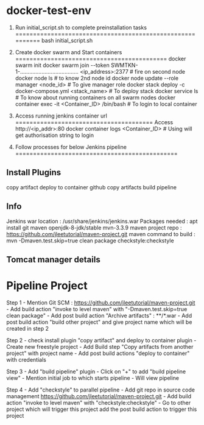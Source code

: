 docker-test-env
===============

1. Run initial_script.sh to complete preinstallation tasks
==========================================================
bash initial_script.sh


2. Create docker swarm and Start containers
===========================================
docker swarm init
docker swarm join --token SWMTKN-1-...................................... <ip_address>:2377 # fire on second node
docker node ls 										    # to know 2nd node id
docker node update --role manager <node_id>						    # To give manager role
docker stack deploy -c docker-compose.yml <stack_name>					    # To deploy stack
docker service ls 									    # To know about running containers on all swarm nodes
docker container exec -it <Container_ID> /bin/bash	    				    # To login to local container


3. Access running jenkins container url
=======================================
Access  http://<ip_addr>:80
docker container logs <Container_ID>  							    # Using will get authorisation string to login 


4. Follow processes for below Jenkins pipeline
==============================================

Install Plugins 
---------------
copy artifact
deploy to container
github
copy artifacts
build pipeline

Info
----
Jenkins war location	: /usr/share/jenkins/jenkins.war 
Packages needed		: apt install git maven openjdk-8-jdk/stable mvn-3.3.9
maven project repo	: https://github.com/jleetutorial/maven-project.git
maven command to build 	: mvn -Dmaven.test.skip=true clean package checkstyle:checkstyle

Tomcat manager details
----------------------
<role rolename="manager-gui"/>
<user username="tomcat" password="tomcat" roles="manager-gui"/>


Pipeline Project
=============================
Step 1	- Mention Git SCM : https://github.com/jleetutorial/maven-project.git
	- Add build action "invoke to level maven" with "-Dmaven.test.skip=true clean package"
	- Add post build action "Archive artifacts" : **/*.war
	- Add post build action "build other project" and give project name which will be created in step 2

Step 2	- check install plugin "copy artifact" and deploy to container plugin
	- Create new freestyle project 
	- Add Build step "Copy artifacts from another project" with project name
	- Add post build actions "deploy to container" with credentials

Step 3  - Add "build pipeline" plugin
	- Click on "+" to add "build pipeline view"
	- Mention initial job to which starts pipeline
	- Will view pipeline

Step 4  - Add "checkstyle" to parallel pipeline
	- Add git repo in source code management https://github.com/jleetutorial/maven-project.git
	- Add build action "invoke to level maven" with "checkstyle:checkstyle"
	- Go to other project which will trigger this project add the post build action to trigger this project
   
